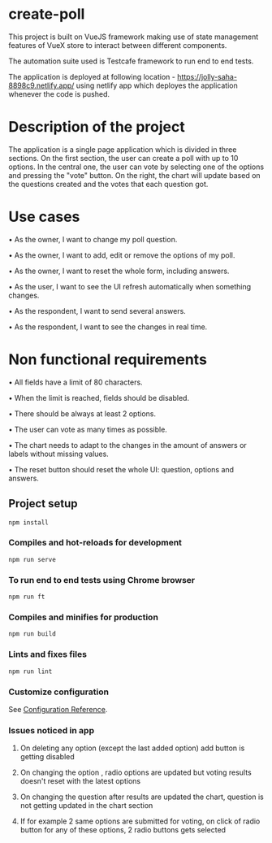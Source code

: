 # create-poll
This project is built on VueJS framework making use of state management features of VueX store to interact between different components.

The automation suite used is Testcafe framework to run end to end tests. 

The application is deployed at following location - https://jolly-saha-8898c9.netlify.app/ using netlify app which deployes the application whenever the code is pushed.
# Description of the project

The application is a single page application which is divided in three sections. On the first section, the
user can create a poll with up to 10 options. In the central one, the user can vote by selecting one of
the options and pressing the "vote" button. On the right, the chart will update based on the
questions created and the votes that each question got.

# Use cases
• As the owner, I want to change my poll question.

• As the owner, I want to add, edit or remove the options of my poll.

• As the owner, I want to reset the whole form, including answers.

• As the user, I want to see the UI refresh automatically when something changes.

• As the respondent, I want to send several answers.

• As the respondent, I want to see the changes in real time.


# Non functional requirements

• All fields have a limit of 80 characters.

• When the limit is reached, fields should be disabled.

• There should be always at least 2 options.

• The user can vote as many times as possible.

• The chart needs to adapt to the changes in the amount of answers or labels without missing
values.

• The reset button should reset the whole UI: question, options and answers.


## Project setup
```
npm install
```

### Compiles and hot-reloads for development
```
npm run serve
```
### To run end to end tests using Chrome browser
```
npm run ft
```
### Compiles and minifies for production
```
npm run build
```

### Lints and fixes files
```
npm run lint
```

### Customize configuration
See [Configuration Reference](https://cli.vuejs.org/config/).


### Issues noticed in app
1. On deleting any option (except the last added option) add button is getting disabled 

2. On changing the option , radio options are updated but voting results doesn't reset with the latest options 

3. On changing the question after results are updated the chart, question is not getting updated in the chart section

4. If for example 2 same options are submitted for voting, on click of radio button for any of these options, 2 radio buttons gets selected
